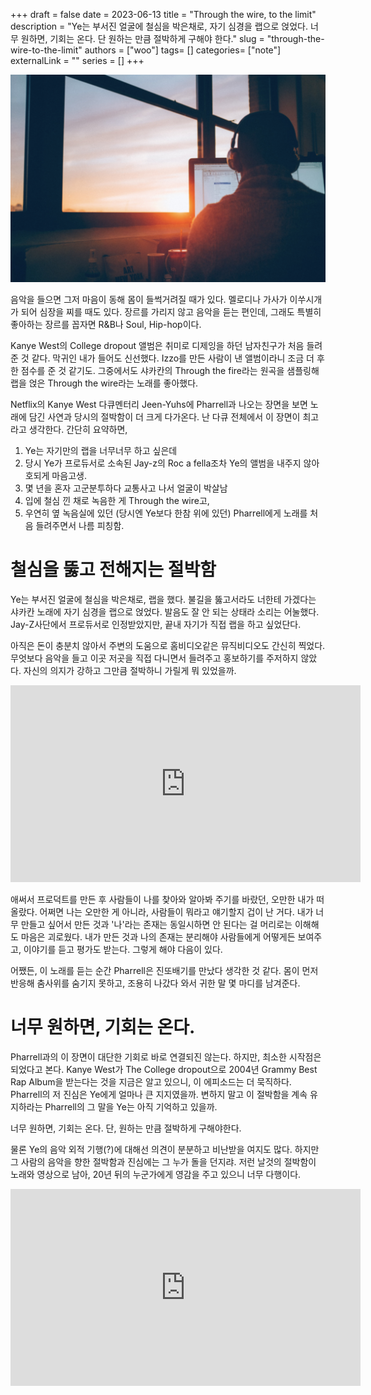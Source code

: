 +++ 
draft = false
date = 2023-06-13
title = "Through the wire, to the limit"
description = "Ye는 부서진 얼굴에 철심을 박은채로, 자기 심경을 랩으로 얹었다. 너무 원하면, 기회는 온다. 단 원하는 만큼 절박하게 구해야 한다."
slug = "through-the-wire-to-the-limit"
authors = ["woo"]
tags= []
categories= ["note"]
externalLink = ""
series = []
+++

![](/images/music.png)

음악을 들으면 그저 마음이 동해 몸이 들썩거려질 때가 있다. 멜로디나 가사가 이쑤시개가 되어 심장을 찌를 때도 있다. 장르를 가리지 않고 음악을 듣는 편인데, 그래도 특별히 좋아하는 장르를 꼽자면 R&B나 Soul, Hip-hop이다.

Kanye West의 College dropout 앨범은 취미로 디제잉을 하던 남자친구가 처음 들려준 것 같다. 막귀인 내가 들어도 신선했다. Izzo를 만든 사람이 낸 앨범이라니 조금 더 후한 점수를 준 것 같기도. 그중에서도 샤카칸의 Through the fire라는 원곡을 샘플링해 랩을 얹은 Through the wire라는 노래를 좋아했다.

Netflix의 Kanye West 다큐멘터리 Jeen-Yuhs에 Pharrell과 나오는 장면을 보면 노래에 담긴 사연과 당시의 절박함이 더 크게 다가온다. 난 다큐 전체에서 이 장면이 최고라고 생각한다. 간단히 요약하면,

1. Ye는 자기만의 랩을 너무너무 하고 싶은데
2. 당시 Ye가 프로듀서로 소속된 Jay-z의 Roc a fella조차 Ye의 앨범을 내주지 않아 호되게 마음고생.
3. 몇 년을 혼자 고군분투하다 교통사고 나서 얼굴이 박살남
4. 입에 철심 낀 채로 녹음한 게 Through the wire고,
5. 우연히 옆 녹음실에 있던 (당시엔 Ye보다 한참 위에 있던) Pharrell에게 노래를 처음 들려주면서 나름 피칭함.

# 철심을 뚫고 전해지는 절박함
Ye는 부서진 얼굴에 철심을 박은채로, 랩을 했다. 불길을 뚫고서라도 너한테 가겠다는 샤카칸 노래에 자기 심경을 랩으로 얹었다. 발음도 잘 안 되는 상태라 소리는 어눌했다. Jay-Z사단에서 프로듀서로 인정받았지만, 끝내 자기가 직접 랩을 하고 싶었단다.

아직은 돈이 충분치 않아서 주변의 도움으로 홈비디오같은 뮤직비디오도 간신히 찍었다. 무엇보다 음악을 들고 이곳 저곳을 직접 다니면서 들려주고 홍보하기를 주저하지 않았다. 자신의 의지가 강하고 그만큼 절박하니 가릴게 뭐 있었을까.

<iframe width="560" height="315" src="https://www.youtube.com/embed/cGkcF7bHko4" frameborder="0" allowfullscreen></iframe>

애써서 프로덕트를 만든 후 사람들이 나를 찾아와 알아봐 주기를 바랐던, 오만한 내가 떠올랐다. 어쩌면 나는 오만한 게 아니라, 사람들이 뭐라고 얘기할지 겁이 난 거다. 내가 너무 만들고 싶어서 만든 것과 '나'라는 존재는 동일시하면 안 된다는 걸 머리로는 이해해도 마음은 괴로웠다. 내가 만든 것과 나의 존재는 분리해야 사람들에게 어떻게든 보여주고, 이야기를 듣고 평가도 받는다. 그렇게 해야 다음이 있다.

어쨌든, 이 노래를 듣는 순간 Pharrell은 진또배기를 만났다 생각한 것 같다. 몸이 먼저 반응해 춤사위를 숨기지 못하고, 조용히 나갔다 와서 귀한 말 몇 마디를 남겨준다.

# 너무 원하면, 기회는 온다.
Pharrell과의 이 장면이 대단한 기회로 바로 연결되진 않는다. 하지만, 최소한 시작점은 되었다고 본다. Kanye West가 The College dropout으로 2004년 Grammy Best Rap Album을 받는다는 것을 지금은 알고 있으니, 이 에피소드는 더 묵직하다. Pharrell의 저 진심은 Ye에게 얼마나 큰 지지였을까. 변하지 말고 이 절박함을 계속 유지하라는 Pharrell의 그 말을 Ye는 아직 기억하고 있을까.

너무 원하면, 기회는 온다. 단, 원하는 만큼 절박하게 구해야한다.

물론 Ye의 음악 외적 기행(?)에 대해선 의견이 분분하고 비난받을 여지도 많다. 하지만 그 사람의 음악을 향한 절박함과 진심에는 그 누가 돌을 던지랴. 저런 날것의 절박함이 노래와 영상으로 남아, 20년 뒤의 누군가에게 영감을 주고 있으니 너무 다행이다.

<iframe width="560" height="315" src="https://www.youtube.com/embed/siX2LhaPvMc" frameborder="0" allowfullscreen></iframe>


